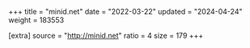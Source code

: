 +++
title = "minid.net"
date = "2022-03-22"
updated = "2024-04-24"
weight = 183553

[extra]
source = "http://minid.net"
ratio = 4
size = 179
+++
